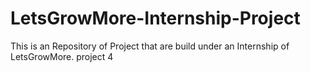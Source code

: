 # LetsGrowMore-Internship-Project
This is an Repository of Project that are build under an Internship of LetsGrowMore. project 4

